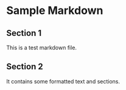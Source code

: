 # Sample Markdown
## Section 1
This is a test markdown file.
## Section 2
It contains some formatted text and sections.